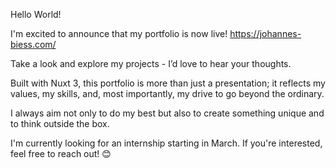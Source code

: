Hello World!

I'm excited to announce that my portfolio is now live!
https://johannes-biess.com/

Take a look and explore my projects - I’d love to hear your thoughts.

Built with Nuxt 3, this portfolio is more than just a presentation; it reflects my values, my skills, and, most importantly, my drive to go beyond the ordinary.

I always aim not only to do my best but also to create something unique and to think outside the box.

I'm currently looking for an internship starting in March.
If you're interested, feel free to reach out! 😊
